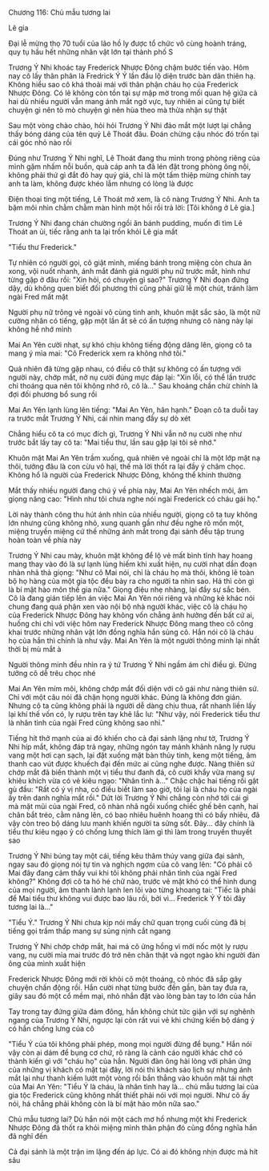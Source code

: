 




Chương 116: Chủ mẫu tương lai

Lê gia

Đại lễ mừng thọ 70 tuổi của lão hồ ly được tổ chức vô cùng hoành tráng, quy tụ hầu hết những nhân vật lớn tại thành phố S

Trương Ý Nhi khoác tay Frederick Nhược Đông chậm bước tiến vào. Hôm nay cô lấy thân phân là Fredrick Ý Ý lần đầu lộ diện trước bàn dân thiên hạ. Không hiểu sao cô khá thoải mái với thân phận cháu họ của Frederick Nhược Đông. Có lẽ không còn tồn tại sự mập mờ trong mối quan hệ giữa cả hai dù nhiều người vẫn mang ánh mắt ngờ vực, tuy nhiên ai cũng tự biết chuyện gì nên tò mò chuyện gì nên hùa theo mà thừa nhận sự thật

Sau một vòng chào chào, hỏi hỏi Trương Ý Nhi đảo mắt một lượt lại chẳng thấy bóng dáng của tên quỷ Lê Thoát đâu. Đoán chừng cậu nhóc đó trốn tại cái góc nhỏ nào rồi

Đúng như Trương Ý Nhi nghĩ, Lê Thoát đang thu mình trong phòng riêng của mình gặm nhấm nỗi buồn, quà cáp anh ta đã lén đặt trong phòng ông nội, không phải thứ gì đắt đỏ hay quý giá, chỉ là một tấm thiệp mừng chính tay anh ta làm, không được khéo lắm nhưng có lòng là được

Điện thoại ting một tiếng, Lê Thoát mở xem, là cô nàng Trương Ý Nhi. Anh ta bặm môi nhìn chằm chằm màn hình một hồi rồi trả lời: [Tôi không ở Lê gia.]


Trương Ý Nhi đang chán chường ngồi ăn bánh pudding, muốn đi tìm Lê Thoát an ủi, tiếc rằng anh ta lại trốn khỏi Lê gia mất

"Tiểu thư Frederick."

Tự nhiên có người gọi, cô giật mình, miếng bánh trong miệng còn chưa ăn xong, vội nuốt nhanh, ánh mắt đánh giá người phụ nữ trước mắt, hình như từng gặp ở đâu rồi: "Xin hỏi, có chuyện gì sao?" Trương Ý Nhi đoạn đứng dậy, dù không quen biết đối phương thì cũng phải giữ lễ một chút, tránh làm ngài Fred mất mặt

Người phụ nữ trông vẻ ngoài vô cùng tinh anh, khuôn mặt sắc sảo, là một nữ cường nhân có tiếng, gặp một lần ắt sẽ có ấn tượng nhưng cô nàng này lại không hề nhớ mình

Mai An Yên cười nhạt, sự khó chịu không tiếng động dâng lên, giọng cô ta mang ý mỉa mai: "Cô Frederick xem ra không nhớ tôi."

Quả nhiên đã từng gặp nhau, có điều cô thật sự không có ấn tượng với người này, chớp mắt, nở nụ cười đúng mực đáp lại: "Xin lỗi, có thể lần trước chỉ thoáng qua nên tôi không nhớ rõ, cô là..." Sau khoảng chần chừ chính là đợi đối phương bổ sung rồi

Mai An Yên lạnh lùng lên tiếng: "Mai An Yên, hân hạnh." Đoạn cô ta duỗi tay ra trước mắt Trương Ý Nhi, cái nhìn mang đầy sự dò xét

Chẳng hiểu cô ta có mục đích gì, Trương Ý Nhi vẫn nở nụ cười nhẹ như trước bắt lấy tay cô ta: "Mai tiểu thư, lần sau gặp lại tôi sẽ nhớ."

Khuôn mặt Mai An Yên trầm xuống, quả nhiên vẻ ngoài chỉ là một lớp mặt nạ thôi, tưởng đâu là con cừu vô hại, thế mà lời thốt ra lại đầy ý châm chọc. Không hổ là người của Frederick Nhược Đông, không thể khinh thường


Mắt thấy nhiều người đang chú ý về phía này, Mai An Yên nhếch môi, âm giọng nâng cao: "Hình như tôi chưa nghe nói ngài Frederick có cháu gái họ."

Lời này thành công thu hút ánh nhìn của nhiều người, giọng cô ta tuy không lớn nhưng cũng không nhỏ, xung quanh gần như đều nghe rõ mồn một, miệng truyền miệng cứ thế những ánh mắt trong đại sảnh đều tập trung hoàn toàn về phía này

Trương Ý Nhi cau mày, khuôn mặt không để lộ vẻ mất bình tĩnh hay hoang mang thay vào đó là sự lạnh lùng hiếm khi xuất hiện, nụ cười nhạt dần đoạn nhàn nhã thả giọng: "Như cô Mai nói, chỉ là cháu họ mà thôi, không lẽ toàn bộ họ hàng của một gia tộc đều bày ra cho người ta nhìn sao. Há thì còn gì là bí mật hào môn thế gia nữa." Giọng điệu nhẹ nhàng, lại đầy sự sắc bén. Cô là đang gián tiếp lên án việc Mai An Yên nói riêng và những kẻ khác nói chung đang quá phận xen vào nội bộ nhà người khác, việc cô là cháu họ của Frederick Nhược Đông hay không vốn chẳng ảnh hưởng đến bất cứ ai, huống chi chỉ với việc hôm nay Frederick Nhược Đông mang theo cô công khai trước những nhân vật lớn đồng nghĩa hắn sủng cô. Hắn nói cô là cháu họ của hắn thì chính là như vậy. Mai An Yên là một người thông minh lại nhất thời bị mù mắt à

Người thông minh đều nhìn ra ý tứ Trương Ý Nhi ngầm ám chỉ điều gì. Đừng tưởng cô dễ trêu chọc nhé

Mai An Yên mím môi, không chớp mắt đối diện với cô gái như nàng thiên sứ. Chỉ với một câu nói đã chặn họng người khác. Đúng là không đơn giản. Nhưng cô ta cũng không phải là người dễ dàng chịu thua, rất nhanh liền lấy lại khí thế vốn có, ly rượu trên tay khẽ lắc lư: "Như vậy, nói Frederick tiểu thư là nhân tình của ngài Fred cũng không sao nhỉ."

Tiếng hít thở mạnh của ai đó khiến cho cả đại sảnh lặng như tờ, Trương Ý Nhi híp mắt, không đáp trả ngay, những ngón tay mảnh khảnh nâng ly rượu vang một hơi cạn sạch, lại đặt xuống mặt bàn thủy tinh, keng một tiếng, âm thanh cao vút được khuếch đại đến mức ai cũng nghe được. Nàng thiên sứ chớp mắt đã biến thành một vị tiểu thư đanh đá, cô cười khẩy vừa mang sự khiêu khích vừa có vẻ kiêu ngạo: "Nhân tình à..." Chậc chậc hai tiếng rồi gật gù đầu: "Rất có ý vị nha, có điều biết làm sao giờ, tôi lại là cháu họ của ngài ấy trên danh nghĩa mất rồi." Dứt lời Trương Ý Nhi chẳng còn nhớ tới cái gì mà mặt mũi của ngài Fred, cô nhàn nhã ngồi xuống chiếc ghế bên cạnh, hai chân bắt tréo, cằm nâng lên, có bao nhiêu huênh hoang thì có bấy nhiêu, đã vậy còn treo bộ dáng lưu manh khiến người ta sửng sốt. Đây... đây chính là tiểu thư kiêu ngạo ỷ có chống lưng thích làm gì thì làm trong truyền thuyết sao

Trương Ý Nhi búng tay một cái, tiếng kêu thâm thúy vang giữa đại sảnh, ngay sau đó giọng nói tự tin và nghịch ngợm của cô vang lên: "Có phải cô Mai đây đang cảm thấy vui khi tôi không phải nhân tình của ngài Fred không?" Không đợi cô ta hó hé chữ nào, trước vẻ mặt khó có thể hình dung của mọi người, âm thanh lành lạnh len lõi vào từng khoang tai: "Tiếc là phải để Mai tiểu thư không vui được bao lâu rồi, bởi vì... Frederick Ý Ý tôi đây tương lai là..."

"Tiểu Ý." Trương Ý Nhi chưa kịp nói mấy chữ quan trọng cuối cùng đã bị tiếng gọi trầm thấp mang sự sủng nịnh cắt ngang


Trương Ý Nhi chớp chớp mắt, hai má cô ửng hồng vì mới nốc một ly rượu vang, nụ cười mỉa mai trước đó trở nên chân thật và ngọt ngào khi người đàn ông của mình xuất hiện

Frederick Nhược Đông mới rời khỏi cô một thoáng, cô nhóc đã sắp gây chuyện chấn động rồi. Hắn cười nhạt từng bước đến gần, bàn tay đưa ra, giây sau đó một cổ mềm mại, nhỏ nhắn đặt vào lòng bàn tay to lớn của hắn

Tay trong tay đứng giữa đám đông, hắn không chút tức giận với sự nghênh ngang của Trương Ý Nhi, ngược lại còn rất vui vẻ khi chứng kiến bộ dáng ỷ có hắn chống lưng của cô

"Tiểu Ý của tôi không phải phép, mong mọi người đừng để bụng." Hắn nói vậy còn ai dám để bụng cơ chứ, rõ ràng là cảnh cáo người khác chớ có thành kiến gì với "cháu họ" của hắn. Người đàn ông hài lòng với phản ứng của những vị khách có mặt tại đây, lời nói thì khách sáo lịch sự nhưng ánh mắt lại như thanh kiếm lướt một vòng rồi bắn thẳng vào khuôn mặt tái nhợt của Mai An Yên: "Tiểu Ý là cháu, là nhân tình hay là... chủ mẫu tương lai của gia tộc Frederick cũng không nhất thiết phải nói với mọi người. Như cô ấy nói, há chẳng phải không còn là bí mật hào môn nữa sao."

Chủ mẫu tương lai? Dù hắn nói một cách mơ hồ nhưng một khi Frederick Nhược Đông đã thốt ra khỏi miệng mình thân phận đó cũng đồng nghĩa hắn đã nghĩ đến

Cả đại sảnh là một trận im lặng đến áp lực. Có ai đó không nhịn được mà hít sâu





